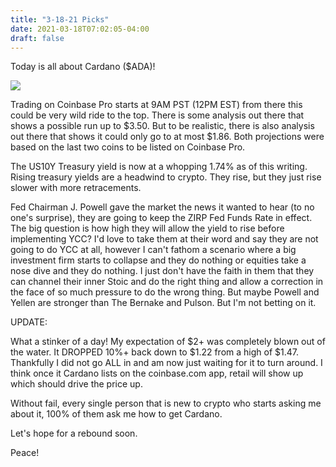 ```yaml
---
title: "3-18-21 Picks"
date: 2021-03-18T07:02:05-04:00
draft: false
---
```


Today is all about Cardano ($ADA)! 

![](https://www.tradingview.com/x/5HFgvAcy/)

Trading on Coinbase Pro starts at 9AM PST (12PM EST) from there this could be very wild ride to the top. There is some analysis out there that shows a possible run up to $3.50. But to be realistic, there is also analysis out there that shows it could only go to at most $1.86. Both projections were based on the last two coins to be listed on Coinbase Pro. 

The US10Y Treasury yield is now at a whopping 1.74% as of this writing. Rising treasury yields are a headwind to crypto. They rise, but they just rise slower with more retracements. 

Fed Chairman J. Powell gave the market the news it wanted to hear (to no one's surprise), they are going to keep the ZIRP Fed Funds Rate in effect. The big question is how high they will allow the yield to rise before implementing YCC? I'd love to take them at their word and say they are not going to do YCC at all, however I can't fathom a scenario where a big investment firm starts to collapse and they do nothing or equities take a nose dive and they do nothing. I just don't have the faith in them that they can channel their inner Stoic and do the right thing and allow a correction in the face of so much pressure to do the wrong thing. But maybe Powell and Yellen are stronger than The Bernake and Pulson. But I'm not betting on it.  

UPDATE: 

What a stinker of a day! My expectation of $2+ was completely blown out of the water. It DROPPED 10%+ back down to $1.22 from a high of $1.47. Thankfully I did not go ALL in and am now just waiting for it to turn around. I think once it Cardano lists on the coinbase.com app, retail will show up which should drive the price up. 

Without fail, every single person that is new to crypto who starts asking me about it, 100% of them ask me how to get Cardano. 

Let's hope for a rebound soon. 

Peace!